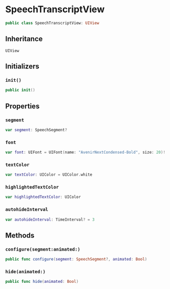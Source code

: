 # SpeechTranscriptView

``` swift
public class SpeechTranscriptView: UIView
```

## Inheritance

`UIView`

## Initializers

### `init()`

``` swift
public init()
```

## Properties

### `segment`

``` swift
var segment: SpeechSegment?
```

### `font`

``` swift
var font: UIFont = UIFont(name: "AvenirNextCondensed-Bold", size: 20)!
```

### `textColor`

``` swift
var textColor: UIColor = UIColor.white
```

### `highlightedTextColor`

``` swift
var highlightedTextColor: UIColor
```

### `autohideInterval`

``` swift
var autohideInterval: TimeInterval? = 3
```

## Methods

### `configure(segment:animated:)`

``` swift
public func configure(segment: SpeechSegment?, animated: Bool)
```

### `hide(animated:)`

``` swift
public func hide(animated: Bool)
```
